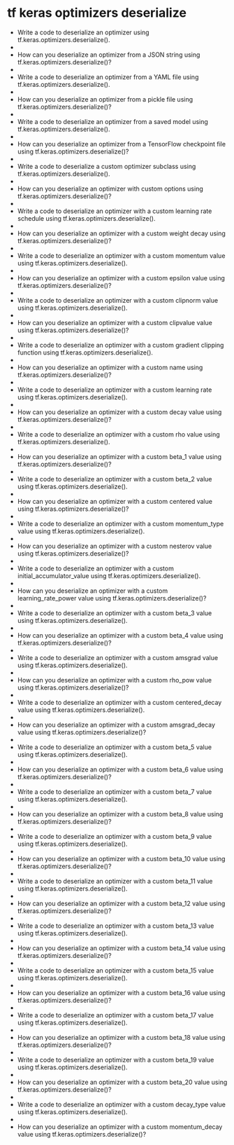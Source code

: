 # tf keras optimizers deserialize

- Write a code to deserialize an optimizer using tf.keras.optimizers.deserialize().
- 
- How can you deserialize an optimizer from a JSON string using tf.keras.optimizers.deserialize()?
- 
- Write a code to deserialize an optimizer from a YAML file using tf.keras.optimizers.deserialize().
- 
- How can you deserialize an optimizer from a pickle file using tf.keras.optimizers.deserialize()?
- 
- Write a code to deserialize an optimizer from a saved model using tf.keras.optimizers.deserialize().
- 
- How can you deserialize an optimizer from a TensorFlow checkpoint file using tf.keras.optimizers.deserialize()?
- 
- Write a code to deserialize a custom optimizer subclass using tf.keras.optimizers.deserialize().
- 
- How can you deserialize an optimizer with custom options using tf.keras.optimizers.deserialize()?
- 
- Write a code to deserialize an optimizer with a custom learning rate schedule using tf.keras.optimizers.deserialize().
- 
- How can you deserialize an optimizer with a custom weight decay using tf.keras.optimizers.deserialize()?
- 
- Write a code to deserialize an optimizer with a custom momentum value using tf.keras.optimizers.deserialize().
- 
- How can you deserialize an optimizer with a custom epsilon value using tf.keras.optimizers.deserialize()?
- 
- Write a code to deserialize an optimizer with a custom clipnorm value using tf.keras.optimizers.deserialize().
- 
- How can you deserialize an optimizer with a custom clipvalue value using tf.keras.optimizers.deserialize()?
- 
- Write a code to deserialize an optimizer with a custom gradient clipping function using tf.keras.optimizers.deserialize().
- 
- How can you deserialize an optimizer with a custom name using tf.keras.optimizers.deserialize()?
- 
- Write a code to deserialize an optimizer with a custom learning rate using tf.keras.optimizers.deserialize().
- 
- How can you deserialize an optimizer with a custom decay value using tf.keras.optimizers.deserialize()?
- 
- Write a code to deserialize an optimizer with a custom rho value using tf.keras.optimizers.deserialize().
- 
- How can you deserialize an optimizer with a custom beta_1 value using tf.keras.optimizers.deserialize()?
- 
- Write a code to deserialize an optimizer with a custom beta_2 value using tf.keras.optimizers.deserialize().
- 
- How can you deserialize an optimizer with a custom centered value using tf.keras.optimizers.deserialize()?
- 
- Write a code to deserialize an optimizer with a custom momentum_type value using tf.keras.optimizers.deserialize().
- 
- How can you deserialize an optimizer with a custom nesterov value using tf.keras.optimizers.deserialize()?
- 
- Write a code to deserialize an optimizer with a custom initial_accumulator_value using tf.keras.optimizers.deserialize().
- 
- How can you deserialize an optimizer with a custom learning_rate_power value using tf.keras.optimizers.deserialize()?
- 
- Write a code to deserialize an optimizer with a custom beta_3 value using tf.keras.optimizers.deserialize().
- 
- How can you deserialize an optimizer with a custom beta_4 value using tf.keras.optimizers.deserialize()?
- 
- Write a code to deserialize an optimizer with a custom amsgrad value using tf.keras.optimizers.deserialize().
- 
- How can you deserialize an optimizer with a custom rho_pow value using tf.keras.optimizers.deserialize()?
- 
- Write a code to deserialize an optimizer with a custom centered_decay value using tf.keras.optimizers.deserialize().
- 
- How can you deserialize an optimizer with a custom amsgrad_decay value using tf.keras.optimizers.deserialize()?
- 
- Write a code to deserialize an optimizer with a custom beta_5 value using tf.keras.optimizers.deserialize().
- 
- How can you deserialize an optimizer with a custom beta_6 value using tf.keras.optimizers.deserialize()?
- 
- Write a code to deserialize an optimizer with a custom beta_7 value using tf.keras.optimizers.deserialize().
- 
- How can you deserialize an optimizer with a custom beta_8 value using tf.keras.optimizers.deserialize()?
- 
- Write a code to deserialize an optimizer with a custom beta_9 value using tf.keras.optimizers.deserialize().
- 
- How can you deserialize an optimizer with a custom beta_10 value using tf.keras.optimizers.deserialize()?
- 
- Write a code to deserialize an optimizer with a custom beta_11 value using tf.keras.optimizers.deserialize().
- 
- How can you deserialize an optimizer with a custom beta_12 value using tf.keras.optimizers.deserialize()?
- 
- Write a code to deserialize an optimizer with a custom beta_13 value using tf.keras.optimizers.deserialize().
- 
- How can you deserialize an optimizer with a custom beta_14 value using tf.keras.optimizers.deserialize()?
- 
- Write a code to deserialize an optimizer with a custom beta_15 value using tf.keras.optimizers.deserialize().
- 
- How can you deserialize an optimizer with a custom beta_16 value using tf.keras.optimizers.deserialize()?
- 
- Write a code to deserialize an optimizer with a custom beta_17 value using tf.keras.optimizers.deserialize().
- 
- How can you deserialize an optimizer with a custom beta_18 value using tf.keras.optimizers.deserialize()?
- 
- Write a code to deserialize an optimizer with a custom beta_19 value using tf.keras.optimizers.deserialize().
- 
- How can you deserialize an optimizer with a custom beta_20 value using tf.keras.optimizers.deserialize()?
- 
- Write a code to deserialize an optimizer with a custom decay_type value using tf.keras.optimizers.deserialize().
- 
- How can you deserialize an optimizer with a custom momentum_decay value using tf.keras.optimizers.deserialize()?